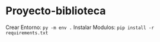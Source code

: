 # Proyecto-biblioteca

Crear Entorno:
```py -m env .```
Instalar Modulos:
```pip install -r requirements.txt```
